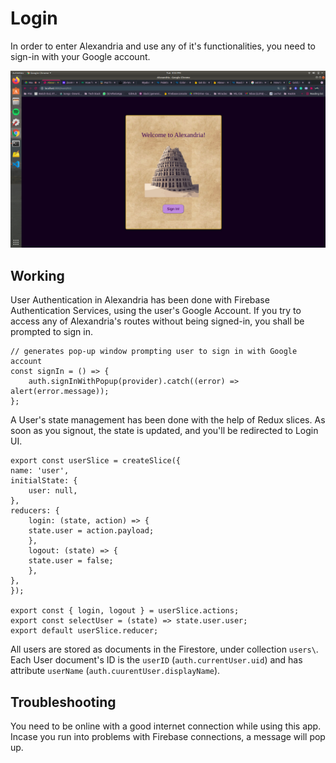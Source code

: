 # Login

In order to enter Alexandria and use any of it's functionalities, you need to sign-in with your Google account.

![Login](img/login.png)

## Working

User Authentication in Alexandria has been done with Firebase Authentication Services, using the user's Google Account. If you try to access any of Alexandria's routes without being signed-in, you shall be prompted to sign in.

    // generates pop-up window prompting user to sign in with Google account
    const signIn = () => {
        auth.signInWithPopup(provider).catch((error) => alert(error.message));
    };

A User's state management has been done with the help of Redux slices. As soon as you signout, the state is updated, and you'll be redirected to Login UI.

    export const userSlice = createSlice({
    name: 'user',
    initialState: {
        user: null,
    },
    reducers: {
        login: (state, action) => {
        state.user = action.payload;
        },
        logout: (state) => {
        state.user = false;
        },
    },
    });

    export const { login, logout } = userSlice.actions;
    export const selectUser = (state) => state.user.user;
    export default userSlice.reducer;

All users are stored as documents in the Firestore, under collection `users\`. Each User document's ID is the `userID` (`auth.currentUser.uid`) and has attribute `userName` (`auth.cuurentUser.displayName`).

## Troubleshooting

You need to be online with a good internet connection while using this app. Incase you run into problems with Firebase connections, a message will pop up.

